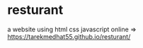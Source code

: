 # resturant
a website using html css javascript
online => https://tarekmedhat55.github.io/resturant/
